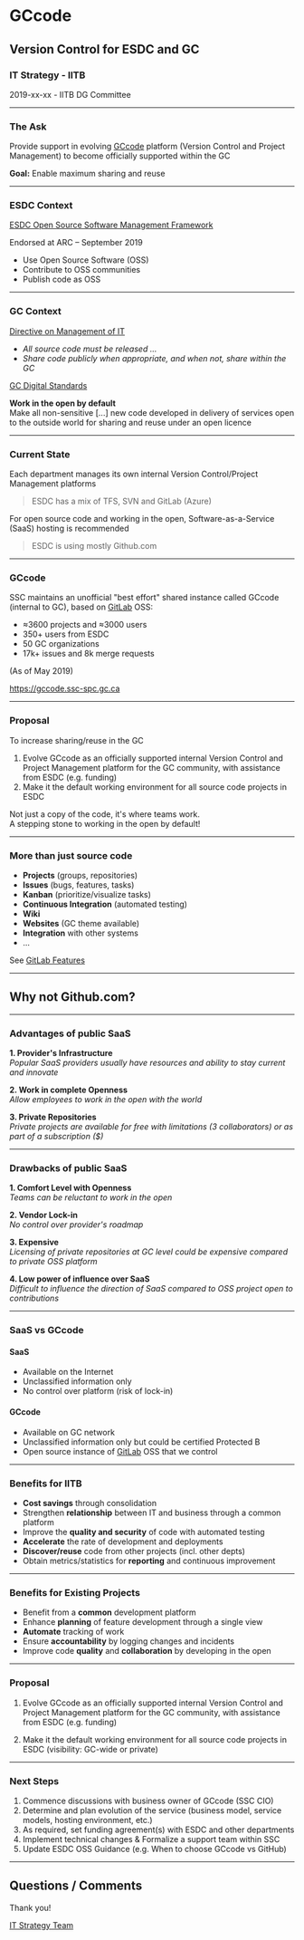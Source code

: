 # GCcode

## Version Control for ESDC and GC

### IT Strategy - IITB

2019-xx-xx - IITB DG Committee

---

### The Ask

Provide support in evolving [GCcode](https://gccode.ssc-spc.gc.ca) platform (Version Control and Project Management) to become officially supported within the GC

**Goal:** Enable maximum sharing and reuse

---

### ESDC Context

[ESDC Open Source Software Management Framework](http://dialogue/grp/TAWS-ATST/Collaboration+Architecture+Services/Projects/Artificial+Intelligence+and+Open+Source/OSS/ESDC+Open+Source+Management+Framework+v+1.2.docx)

Endorsed at ARC – September 2019

- Use Open Source Software (OSS)
- Contribute to OSS communities
- Publish code as OSS

---

### GC Context

[Directive on Management of IT](https://www.tbs-sct.gc.ca/pol/doc-eng.aspx?id=15249)

- _All source code must be released ..._
- _Share code publicly when appropriate, and when not, share within the GC_

[GC Digital Standards](https://www.canada.ca/en/government/system/digital-government/government-canada-digital-standards.html)

**Work in the open by default**  
Make all non-sensitive [...] new code developed in delivery of services open to the outside world for sharing and reuse under an open licence

---

### Current State

Each department manages its own internal Version Control/Project Management platforms

> ESDC has a mix of TFS, SVN and GitLab (Azure)

For open source code and working in the open, Software-as-a-Service (SaaS) hosting is recommended

> ESDC is using mostly Github.com

---

### GCcode

SSC maintains an unofficial "best effort" shared instance called GCcode (internal to GC), based on [GitLab](ghttps://about.gitlab.com) OSS:

- ≈3600 projects and ≈3000 users
- 350+ users from ESDC
- 50 GC organizations
- 17k+ issues and 8k merge requests

(As of May 2019)

https://gccode.ssc-spc.gc.ca

---

### Proposal

To increase sharing/reuse in the GC

1. Evolve GCcode as an officially supported internal Version Control and Project Management platform for the GC community, with assistance from ESDC (e.g. funding)
2. Make it the default working environment for all source code projects in ESDC

Not just a copy of the code, it's where teams work.  
A stepping stone to working in the open by default!

---

### More than just source code

- **Projects** (groups, repositories)
- **Issues** (bugs, features, tasks)
- **Kanban** (prioritize/visualize tasks)
- **Continuous Integration** (automated testing)
- **Wiki**
- **Websites** (GC theme available)
- **Integration** with other systems
- ...

See [GitLab Features](https://about.gitlab.com/features/)

---

<!-- markdownlint-disable MD026 -->
## Why not Github.com?

---

### Advantages of public SaaS

**1. Provider's Infrastructure**  
_Popular SaaS providers usually have resources and ability to stay current and innovate_

**2. Work in complete Openness**  
_Allow employees to work in the open with the world_

**3. Private Repositories**  
_Private projects are available for free with limitations (3 collaborators) or as part of a subscription ($)_

---

### Drawbacks of public SaaS

**1. Comfort Level with Openness**  
_Teams can be reluctant to work in the open_

**2. Vendor Lock-in**  
_No control over provider's roadmap_

**3. Expensive**  
_Licensing of private repositories at GC level could be expensive compared to private OSS platform_

**4. Low power of influence over SaaS**  
_Difficult to influence the direction of SaaS compared to OSS project open to contributions_

---

### SaaS vs GCcode

#### SaaS

- Available on the Internet
- Unclassified information only
- No control over platform (risk of lock-in)

#### GCcode

- Available on GC network
- Unclassified information only but could be certified Protected B
- Open source instance of [GitLab](ghttps://about.gitlab.com) OSS that we control

---

### Benefits for IITB

- **Cost savings** through consolidation
- Strengthen **relationship** between IT and business through a common platform
- Improve the **quality and security** of code with automated testing
- **Accelerate** the rate of development and deployments
- **Discover/reuse** code from other projects (incl. other depts)
- Obtain metrics/statistics for **reporting** and continuous improvement

---

### Benefits for Existing Projects

- Benefit from a **common** development platform  
- Enhance **planning** of feature development through a single view
- **Automate** tracking of work
- Ensure **accountability** by logging changes and incidents
- Improve code **quality** and **collaboration** by developing in the open

---

### Proposal

1. Evolve GCcode as an officially supported internal Version Control and Project Management platform for the GC community, with assistance from ESDC (e.g. funding)

2. Make it the default working environment for all source code projects in ESDC (visibility: GC-wide or private)

---

### Next Steps

1. Commence discussions with business owner of GCcode (SSC CIO)
1. Determine and plan evolution of the service (business model, service models, hosting environment, etc.)
1. As required, set funding agreement(s) with ESDC and other departments
1. Implement technical changes & Formalize a support team within SSC
1. Update ESDC OSS Guidance (e.g. When to choose GCcode vs GitHub)

---

## Questions / Comments

Thank you!

[IT Strategy Team](mailto:EDSC.DGIIT.StrategieTI-ITStrategy.IITB.ESDC@hrsdc-rhdcc.gc.ca)
